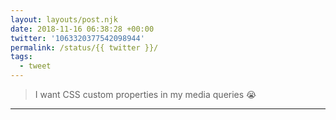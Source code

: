 ```yaml
---
layout: layouts/post.njk
date: 2018-11-16 06:38:28 +00:00
twitter: '1063320377542098944'
permalink: /status/{{ twitter }}/
tags: 
  - tweet
---
```


> I want CSS custom properties in my media queries 😭

---
